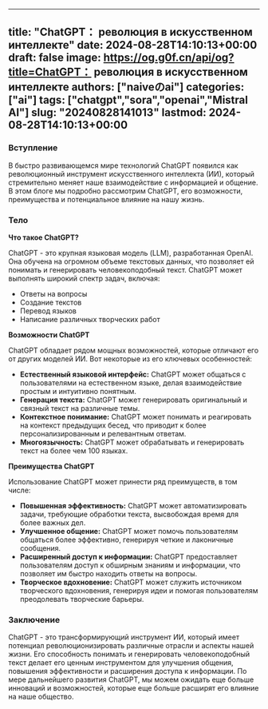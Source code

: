 
---
title: "ChatGPT： революция в искусственном интеллекте"
date: 2024-08-28T14:10:13+00:00
draft: false
image: https://og.g0f.cn/api/og?title=ChatGPT： революция в искусственном интеллекте
authors: ["naiveのai"]
categories: ["ai"]
tags: ["chatgpt","sora","openai","Mistral AI"]
slug: "20240828141013"
lastmod: 2024-08-28T14:10:13+00:00
---
### Вступление

В быстро развивающемся мире технологий ChatGPT появился как революционный инструмент искусственного интеллекта (ИИ), который стремительно меняет наше взаимодействие с информацией и общение. В этом блоге мы подробно рассмотрим ChatGPT, его возможности, преимущества и потенциальное влияние на нашу жизнь.

### Тело

**Что такое ChatGPT?**

ChatGPT - это крупная языковая модель (LLM), разработанная OpenAI. Она обучена на огромном объеме текстовых данных, что позволяет ей понимать и генерировать человекоподобный текст. ChatGPT может выполнять широкий спектр задач, включая:

- Ответы на вопросы
- Создание текстов
- Перевод языков
- Написание различных творческих работ

**Возможности ChatGPT**

ChatGPT обладает рядом мощных возможностей, которые отличают его от других моделей ИИ. Вот некоторые из его ключевых особенностей:

- **Естественный языковой интерфейс:** ChatGPT может общаться с пользователями на естественном языке, делая взаимодействие простым и интуитивно понятным.
- **Генерация текста:** ChatGPT может генерировать оригинальный и связный текст на различные темы.
- **Контекстное понимание:** ChatGPT может понимать и реагировать на контекст предыдущих бесед, что приводит к более персонализированным и релевантным ответам.
- **Многоязычность:** ChatGPT может обрабатывать и генерировать текст на более чем 100 языках.

**Преимущества ChatGPT**

Использование ChatGPT может принести ряд преимуществ, в том числе:

- **Повышенная эффективность:** ChatGPT может автоматизировать задачи, требующие обработки текста, высвобождая время для более важных дел.
- **Улучшенное общение:** ChatGPT может помочь пользователям общаться более эффективно, генерируя четкие и лаконичные сообщения.
- **Расширенный доступ к информации:** ChatGPT предоставляет пользователям доступ к обширным знаниям и информации, что позволяет им быстро находить ответы на вопросы.
- **Творческое вдохновение:** ChatGPT может служить источником творческого вдохновения, генерируя идеи и помогая пользователям преодолевать творческие барьеры.

### Заключение

ChatGPT - это трансформирующий инструмент ИИ, который имеет потенциал революционизировать различные отрасли и аспекты нашей жизни. Его способность понимать и генерировать человекоподобный текст делает его ценным инструментом для улучшения общения, повышения эффективности и расширения доступа к информации. По мере дальнейшего развития ChatGPT, мы можем ожидать еще больше инноваций и возможностей, которые еще больше расширят его влияние на наше общество.